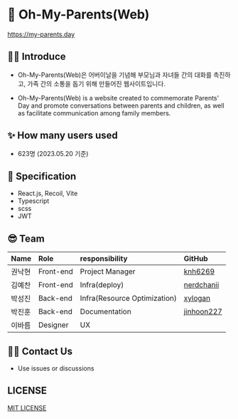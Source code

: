 # 💐 Oh-My-Parents(Web)

<https://my-parents.day>

## ✋🏻 Introduce

- Oh-My-Parents(Web)은 어버이날을 기념해 부모님과 자녀들 간의 대화를 촉진하고, 가족  간의 소통을 돕기 위해 만들어진 웹사이트입니다.

- Oh-My-Parents(Web) is a website created to commemorate Parents' Day and promote conversations between parents and children, as well as facilitate communication among family members.

## ✨ How many users used

- 623명 (2023.05.20 기준)

## 📃 Specification

- React.js, Recoil, Vite
- Typescript
- scss
- JWT

## 😎 Team

| Name | Role | responsibility | GitHub |
| :---- | :---- | :------ |:------ |
| 권낙현 | Front-end | Project Manager | [knh6269](https://github.com/knh6269) |
| 김예찬 | Front-end | Infra(deploy) | [nerdchanii](https://github.com/nerdchanii) |
| 박성진 | Back-end | Infra(Resource Optimization)  | [xylogan](https://github.com/xylogan) |
| 박진훈 | Back-end | Documentation | [jinhoon227](https://github.com/inhoon227) |
| 이바름 | Designer | UX ||

## 🙏🏻 Contact Us

- Use issues or discussions

## LICENSE

[MIT LICENSE](LICENSE)
